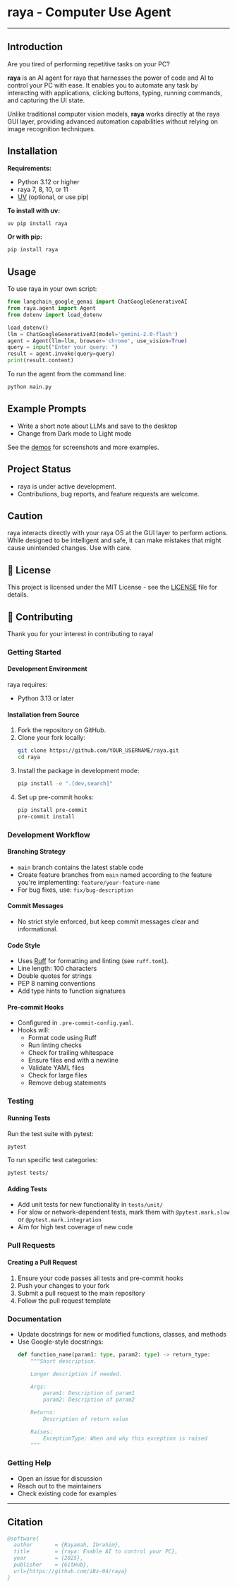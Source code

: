 # raya - Computer Use Agent

---

## Introduction

Are you tired of performing repetitive tasks on your PC? 

**raya** is an AI agent for raya that harnesses the power of code and AI to control your PC with ease. It enables you to automate any task by interacting with applications, clicking buttons, typing, running commands, and capturing the UI state.

Unlike traditional computer vision models, **raya** works directly at the raya GUI layer, providing advanced automation capabilities without relying on image recognition techniques. 


## Installation

**Requirements:**
- Python 3.12 or higher
- raya 7, 8, 10, or 11
- [UV](https://github.com/astral-sh/uv) (optional, or use pip)

**To install with uv:**
```bash
uv pip install raya
```

**Or with pip:**
```bash
pip install raya
```

## Usage

To use raya in your own script:
```python
from langchain_google_genai import ChatGoogleGenerativeAI
from raya.agent import Agent
from dotenv import load_dotenv

load_dotenv()
llm = ChatGoogleGenerativeAI(model='gemini-2.0-flash')
agent = Agent(llm=llm, browser='chrome', use_vision=True)
query = input("Enter your query: ")
result = agent.invoke(query=query)
print(result.content)
```

To run the agent from the command line:
```bash
python main.py
```

## Example Prompts

- Write a short note about LLMs and save to the desktop
- Change from Dark mode to Light mode

See the [demos](#) for screenshots and more examples.

## Project Status

- raya is under active development.
- Contributions, bug reports, and feature requests are welcome.

## Caution

raya interacts directly with your raya OS at the GUI layer to perform actions. While designed to be intelligent and safe, it can make mistakes that might cause unintended changes. Use with care.

## 🪪 License

This project is licensed under the MIT License - see the [LICENSE](LICENSE) file for details.

## 🤝 Contributing

Thank you for your interest in contributing to raya!

### Getting Started

#### Development Environment

raya requires:
- Python 3.13 or later

#### Installation from Source

1. Fork the repository on GitHub.
2. Clone your fork locally:
   ```bash
   git clone https://github.com/YOUR_USERNAME/raya.git
   cd raya
   ```
3. Install the package in development mode:
   ```bash
   pip install -e ".[dev,search]"
   ```
4. Set up pre-commit hooks:
   ```bash
   pip install pre-commit
   pre-commit install
   ```

### Development Workflow

#### Branching Strategy
- `main` branch contains the latest stable code
- Create feature branches from `main` named according to the feature you're implementing: `feature/your-feature-name`
- For bug fixes, use: `fix/bug-description`

#### Commit Messages
- No strict style enforced, but keep commit messages clear and informational.

#### Code Style
- Uses [Ruff](https://github.com/astral-sh/ruff) for formatting and linting (see `ruff.toml`).
- Line length: 100 characters
- Double quotes for strings
- PEP 8 naming conventions
- Add type hints to function signatures

#### Pre-commit Hooks
- Configured in `.pre-commit-config.yaml`.
- Hooks will:
  - Format code using Ruff
  - Run linting checks
  - Check for trailing whitespace
  - Ensure files end with a newline
  - Validate YAML files
  - Check for large files
  - Remove debug statements

### Testing

#### Running Tests
Run the test suite with pytest:
```bash
pytest
```
To run specific test categories:
```bash
pytest tests/
```

#### Adding Tests
- Add unit tests for new functionality in `tests/unit/`
- For slow or network-dependent tests, mark them with `@pytest.mark.slow` or `@pytest.mark.integration`
- Aim for high test coverage of new code

### Pull Requests

#### Creating a Pull Request
1. Ensure your code passes all tests and pre-commit hooks
2. Push your changes to your fork
3. Submit a pull request to the main repository
4. Follow the pull request template

### Documentation
- Update docstrings for new or modified functions, classes, and methods
- Use Google-style docstrings:
  ```python
  def function_name(param1: type, param2: type) -> return_type:
      """Short description.

      Longer description if needed.

      Args:
          param1: Description of param1
          param2: Description of param2

      Returns:
          Description of return value

      Raises:
          ExceptionType: When and why this exception is raised
      """
  ```


### Getting Help
- Open an issue for discussion
- Reach out to the maintainers
- Check existing code for examples


---

## Citation

```bibtex
@software{
  author       = {Rayamah, Ibrahim},
  title        = {raya: Enable AI to control your PC},
  year         = {2025},
  publisher    = {GitHub},
  url={https://github.com/iBz-04/raya}
}
